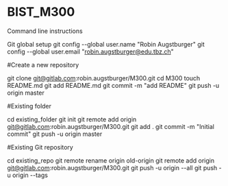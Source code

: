 # BIST_M300
Command line instructions

Git global setup
git config --global user.name "Robin Augstburger"
git config --global user.email "robin.augstburger@edu.tbz.ch"

#Create a new repository

git clone git@gitlab.com:robin.augstburger/M300.git
cd M300
touch README.md
git add README.md
git commit -m "add README"
git push -u origin master

#Existing folder

cd existing_folder
git init
git remote add origin git@gitlab.com:robin.augstburger/M300.git
git add .
git commit -m "Initial commit"
git push -u origin master

#Existing Git repository

cd existing_repo
git remote rename origin old-origin
git remote add origin git@gitlab.com:robin.augstburger/M300.git
git push -u origin --all
git push -u origin --tags